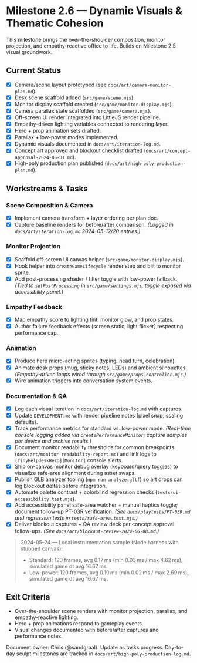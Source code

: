 # Milestone 2.6 — Dynamic Visuals & Thematic Cohesion

This milestone brings the over-the-shoulder composition, monitor projection, and empathy-reactive office to life. Builds on Milestone 2.5 visual groundwork.

## Current Status
- [x] Camera/scene layout prototyped (see `docs/art/camera-monitor-plan.md`).
- [x] Desk scene scaffold added (`src/game/scene.mjs`).
- [x] Monitor display scaffold created (`src/game/monitor-display.mjs`).
- [x] Camera parallax state scaffolded (`src/game/camera.mjs`).
- [x] Off-screen UI render integrated into LittleJS render pipeline.
- [x] Empathy-driven lighting variables connected to rendering layer.
- [x] Hero + prop animation sets drafted.
- [x] Parallax + low-power modes implemented.
- [x] Dynamic visuals documented in `docs/art/iteration-log.md`.
- [x] Concept art approved and blockout checklist drafted (`docs/art/concept-approval-2024-06-01.md`).
- [x] High-poly production plan published (`docs/art/high-poly-production-plan.md`).

## Workstreams & Tasks

### Scene Composition & Camera
- [x] Implement camera transform + layer ordering per plan doc.
- [x] Capture baseline renders for before/after comparison. *(Logged in `docs/art/iteration-log.md` 2024-05-12/20 entries.)*

### Monitor Projection
- [x] Scaffold off-screen UI canvas helper (`src/game/monitor-display.mjs`).
- [x] Hook helper into `createGameLifecycle` render step and blit to monitor sprite.
- [x] Add post-processing shader / filter toggle with low-power fallback. *(Tied to `setPostProcessing` in `src/game/settings.mjs`, toggle exposed via accessibility panel.)*

### Empathy Feedback
- [x] Map empathy score to lighting tint, monitor glow, and prop states.
- [x] Author failure feedback effects (screen static, light flicker) respecting performance cap.

### Animation
- [x] Produce hero micro-acting sprites (typing, head turn, celebration).
- [x] Animate desk props (mug, sticky notes, LEDs) and ambient silhouettes. *(Empathy-driven loops wired through `src/game/props-controller.mjs`.)*
- [x] Wire animation triggers into conversation system events.

### Documentation & QA
- [x] Log each visual iteration in `docs/art/iteration-log.md` with captures.
- [x] Update `DEVELOPMENT.md` with render pipeline notes (pixel snap, scaling defaults).
- [x] Track performance metrics for standard vs. low-power mode. *(Real-time console logging added via `createPerformanceMonitor`; capture samples per device and archive results.)*
- [x] Document monitor readability thresholds for common breakpoints (`docs/art/monitor-readability-report.md`) and link logs to `[TinyHelpdeskHero][Monitor]` console alerts.
- [x] Ship on-canvas monitor debug overlay (keyboard/query toggles) to visualize safe-area alignment during asset swaps.
- [x] Publish GLB analyzer tooling (`npm run analyze:gltf`) so art drops can log blockout deltas before integration.
- [x] Automate palette contrast + colorblind regression checks (`tests/ui-accessibility.test.mjs`).
- [x] Add accessibility panel safe-area watcher + manual haptics toggle; document follow-up PT-03R verification. *(See `docs/playtests/PT-03R.md` and regression tests in `tests/safe-area.test.mjs`.)*
- [x] Deliver blockout captures + QA review deck per concept approval follow-ups. *(See `docs/art/blockout-review-2024-06-08.md`.)*

> 2024-05-24 — Local instrumentation sample (Node harness with stubbed canvas):
> - Standard: 120 frames, avg 0.17 ms (min 0.03 ms / max 4.62 ms), simulated game dt avg 16.67 ms.
> - Low-power: 120 frames, avg 0.10 ms (min 0.02 ms / max 2.69 ms), simulated game dt avg 16.67 ms.

## Exit Criteria
- Over-the-shoulder scene renders with monitor projection, parallax, and empathy-reactive lighting.
- Hero + prop animations respond to gameplay events.
- Visual changes documented with before/after captures and performance notes.

Document owner: Chris (@sandgraal). Update as tasks progress. Day-to-day sculpt milestones are tracked in `docs/art/high-poly-production-log.md`.
